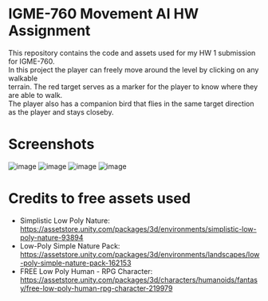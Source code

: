 # IGME-760 Movement AI HW Assignment
This repository contains the code and assets used for my HW 1 submission for IGME-760.<br>
In this project the player can freely move around the level by clicking on any walkable <br>
terrain. The red target serves as a marker for the player to know where they are able to walk.<br>
The player also has a companion bird that flies in the same target direction as the player and stays closeby.

# Screenshots
![image](https://github.com/mythguy1226/igme760MovementAI/assets/26527955/4a49da0c-1466-4161-b08d-da506262ab37)
![image](https://github.com/mythguy1226/igme760MovementAI/assets/26527955/55840731-5b4d-4aa4-be83-177ebffe136f)
![image](https://github.com/mythguy1226/igme760MovementAI/assets/26527955/93d8635b-bdc9-4ed1-be86-372ac1132d2b)
![image](https://github.com/mythguy1226/igme760MovementAI/assets/26527955/8ef2ee77-1b8b-41d5-b4b8-1b2640a8f10e)


# Credits to free assets used
- Simplistic Low Poly Nature: https://assetstore.unity.com/packages/3d/environments/simplistic-low-poly-nature-93894
- Low-Poly Simple Nature Pack: https://assetstore.unity.com/packages/3d/environments/landscapes/low-poly-simple-nature-pack-162153
- FREE Low Poly Human - RPG Character: https://assetstore.unity.com/packages/3d/characters/humanoids/fantasy/free-low-poly-human-rpg-character-219979
